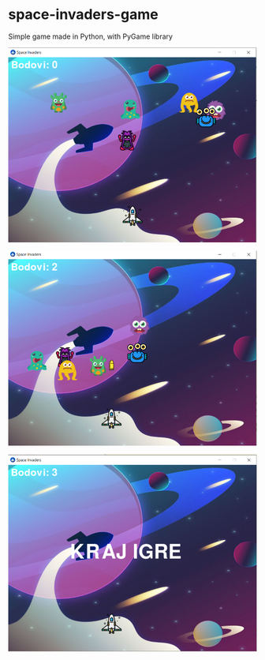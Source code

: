 # space-invaders-game
Simple game made in Python, with PyGame library

![alt text](https://github.com/suncanjenamesecini/space-invaders-game/blob/main/spacegame.PNG?raw=true)



![alt text](https://github.com/suncanjenamesecini/space-invaders-game/blob/main/spacegame3.PNG?raw=true)


![alt text](https://github.com/suncanjenamesecini/space-invaders-game/blob/main/spacegame4.PNG?raw=true)
